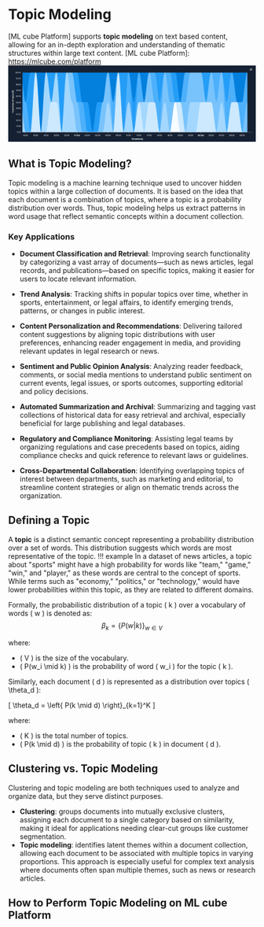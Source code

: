 # Topic Modeling

[ML cube Platform] supports **topic modeling** on text based content, allowing for an in-depth exploration and understanding of thematic structures within large text content.
[ML cube Platform]: https://mlcube.com/platform
![Topic Modeling Timeseries](../../imgs/topic_modeling_demo_rag.png)

## What is Topic Modeling?

Topic modeling is a machine learning technique used to uncover hidden topics within a large collection of documents. It is based on the idea that each document is a combination of topics, where a topic is a probability distribution over words. Thus, topic modeling helps us extract patterns in word usage that reflect semantic concepts within a document collection.

### Key Applications

- **Document Classification and Retrieval**: Improving search functionality by categorizing a vast array of documents—such as news articles, legal records, and publications—based on specific topics, making it easier for users to locate relevant information.

- **Trend Analysis**: Tracking shifts in popular topics over time, whether in sports, entertainment, or legal affairs, to identify emerging trends, patterns, or changes in public interest.

- **Content Personalization and Recommendations**: Delivering tailored content suggestions by aligning topic distributions with user preferences, enhancing reader engagement in media, and providing relevant updates in legal research or news.

- **Sentiment and Public Opinion Analysis**: Analyzing reader feedback, comments, or social media mentions to understand public sentiment on current events, legal issues, or sports outcomes, supporting editorial and policy decisions.

- **Automated Summarization and Archival**: Summarizing and tagging vast collections of historical data for easy retrieval and archival, especially beneficial for large publishing and legal databases.

- **Regulatory and Compliance Monitoring**: Assisting legal teams by organizing regulations and case precedents based on topics, aiding compliance checks and quick reference to relevant laws or guidelines.

- **Cross-Departmental Collaboration**: Identifying overlapping topics of interest between departments, such as marketing and editorial, to streamline content strategies or align on thematic trends across the organization.

## Defining a Topic

A **topic** is a distinct semantic concept representing a probability distribution over a set of words. This distribution suggests which words are most representative of the topic.
!!! example
    In a dataset of news articles, a topic about "sports" might have a high probability for words like "team," "game," "win," and "player," as these words are central to the concept of sports. While terms such as "economy," "politics," or "technology," would have lower probabilities within this topic, as they are related to different domains.

Formally, the probabilistic distribution of a topic \( k \) over a vocabulary of words \( w \) is denoted as:
$$
  \beta_k = \{P(w | k)\}_{w \in V}
$$

where:

- \( V \) is the size of the vocabulary.
- \( P(w_i \mid k) \) is the probability of word \( w_i \) for the topic \( k \).

Similarly, each document \( d \) is represented as a distribution over topics \( \theta_d \):

\[
\theta_d = \left\{ P(k \mid d) \right\}_{k=1}^K
\]

where:

- \( K \) is the total number of topics.
- \( P(k \mid d) \) is the probability of topic \( k \) in document \( d \).

## Clustering vs. Topic Modeling

Clustering and topic modeling are both techniques used to analyze and organize data, but they serve distinct purposes. 

- **Clustering**: groups documents into mutually exclusive clusters, assigning each document to a single category based on similarity, making it ideal for applications needing clear-cut groups like customer segmentation. 
- **Topic modeling**: identifies latent themes within a document collection, allowing each document to be associated with multiple topics in varying proportions. This approach is especially useful for complex text analysis where documents often span multiple themes, such as news or research articles. 

## How to Perform Topic Modeling on ML cube Platform
